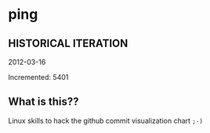 # ping

## HISTORICAL ITERATION
2012-03-16

Incremented: 5401

## What is this?? 
Linux skills to hack the github commit visualization chart `;-)`
